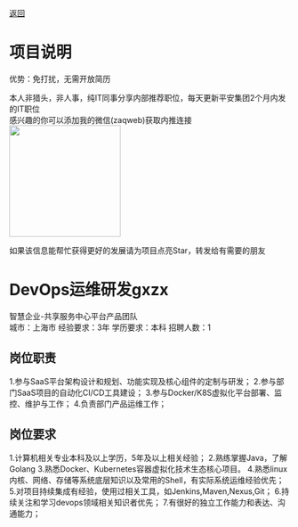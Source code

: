 [返回](../)

# 项目说明

优势：免打扰，无需开放简历

本人非猎头，非人事，纯IT同事分享内部推荐职位，每天更新平安集团2个月内发的IT职位  
感兴趣的你可以添加我的微信(zaqweb)获取内推连接  
<img src="https://github.com/zaqweb/PA-IT-JOBS/blob/master/WechatICode.jpeg"  height="200" width="200">

如果该信息能帮忙获得更好的发展请为项目点亮Star，转发给有需要的朋友

# DevOps运维研发gxzx
智慧企业-共享服务中心平台产品团队  
城市：上海市 经验要求：3年 学历要求：本科  招聘人数：1

## 岗位职责
1.参与SaaS平台架构设计和规划、功能实现及核心组件的定制与研发；
2.参与部门SaaS项目的自动化CI/CD工具建设；
3.参与Docker/K8S虚拟化平台部署、监控、维护与工作；
4.负责部门产品运维工作；

## 岗位要求
1.计算机相关专业本科及以上学历，5年及以上相关经验；
2.熟练掌握Java，了解Golang
3.熟悉Docker、Kubernetes容器虚拟化技术生态核心项目。
4.熟悉linux内核、网络、存储等系统底层知识以及常用的Shell，有实际系统运维经验优先；
5.对项目持续集成有经验，使用过相关工具，如Jenkins,Maven,Nexus,Git；
6.持续关注和学习devops领域相关知识者优先；
7.有很好的独立工作能力和表达、沟通能力；




